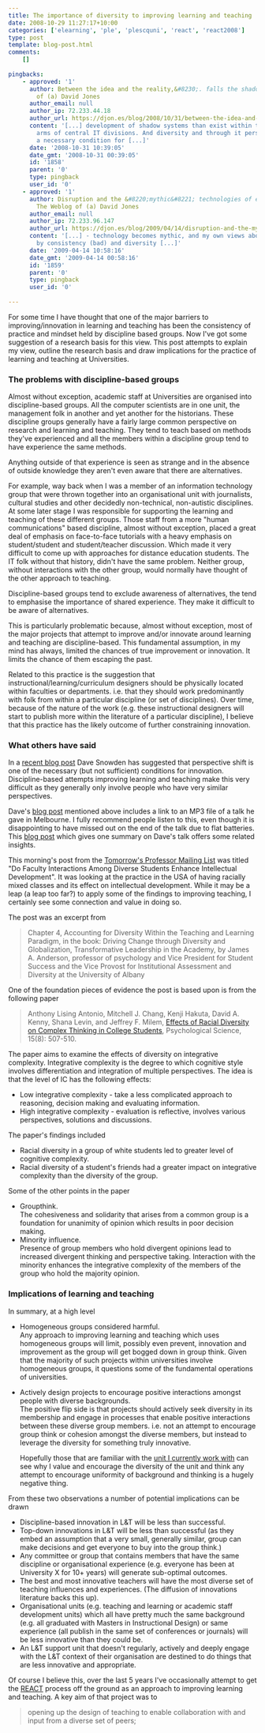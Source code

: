```yaml
---
title: The importance of diversity to improving learning and teaching
date: 2008-10-29 11:27:17+10:00
categories: ['elearning', 'ple', 'plescquni', 'react', 'react2008']
type: post
template: blog-post.html
comments:
    []
    
pingbacks:
    - approved: '1'
      author: Between the idea and the reality,&#8230;. falls the shadow &laquo; The Weblog
        of (a) David Jones
      author_email: null
      author_ip: 72.233.44.18
      author_url: https://djon.es/blog/2008/10/31/between-the-idea-and-the-reality-falls-the-shadow/
      content: '[...] development of shadow systems than exist within the development
        arms of central IT divisions. And diversity and through it perspective shift is
        a necessary condition for [...]'
      date: '2008-10-31 10:39:05'
      date_gmt: '2008-10-31 00:39:05'
      id: '1858'
      parent: '0'
      type: pingback
      user_id: '0'
    - approved: '1'
      author: Disruption and the &#8220;mythic&#8221; technologies of education &laquo;
        The Weblog of (a) David Jones
      author_email: null
      author_ip: 72.233.96.147
      author_url: https://djon.es/blog/2009/04/14/disruption-and-the-mythic-technologies-of-education/
      content: '[...] - technology becomes mythic, and my own views about the roles played
        by consistency (bad) and diversity [...]'
      date: '2009-04-14 10:58:16'
      date_gmt: '2009-04-14 00:58:16'
      id: '1859'
      parent: '0'
      type: pingback
      user_id: '0'
    
---
```

For some time I have thought that one of the major barriers to improving/innovation in learning and teaching has been the consistency of practice and mindset held by discipline based groups. Now I've got some suggestion of a research basis for this view. This post attempts to explain my view, outline the research basis and draw implications for the practice of learning and teaching at Universities.

### The problems with discipline-based groups

Almost without exception, academic staff at Universities are organised into discipline-based groups. All the computer scientists are in one unit, the management folk in another and yet another for the historians. These discipline groups generally have a fairly large common perspective on research and learning and teaching. They tend to teach based on methods they've experienced and all the members within a discipline group tend to have experience the same methods.

Anything outside of that experience is seen as strange and in the absence of outside knowledge they aren't even aware that there are alternatives.

For example, way back when I was a member of an information technology group that were thrown together into an organisational unit with journalists, cultural studies and other decidedly non-technical, non-autistic disciplines. At some later stage I was responsible for supporting the learning and teaching of these different groups. Those staff from a more "human communications" based discipline, almost without exception, placed a great deal of emphasis on face-to-face tutorials with a heavy emphasis on student/student and student/teacher discussion. Which made it very difficult to come up with approaches for distance education students. The IT folk without that history, didn't have the same problem. Neither group, without interactions with the other group, would normally have thought of the other approach to teaching.

Discipline-based groups tend to exclude awareness of alternatives, the tend to emphasise the importance of shared experience. They make it difficult to be aware of alternatives.

This is particularly problematic because, almost without exception, most of the major projects that attempt to improve and/or innovate around learning and teaching are discipline-based. This fundamental assumption, in my mind has always, limited the chances of true improvement or innovation. It limits the chance of them escaping the past.

Related to this practice is the suggestion that instructional/learning/curriculum designers should be physically located within faculties or departments. i.e. that they should work predominantly with folk from within a particular discipline (or set of disciplines). Over time, because of the nature of the work (e.g. these instructional designers will start to publish more within the literature of a particular discipline), I believe that this practice has the likely outcome of further constraining innovation.

### What others have said

In a [recent blog post](http://www.cognitive-edge.com/blogs/dave/2008/10/to_distinguish_the_ordinary.php) Dave Snowden has suggested that perspective shift is one of the necessary (but not sufficient) conditions for innovation. Discipline-based attempts improving learning and teaching make this very difficult as they generally only involve people who have very similar perspectives.

Dave's [blog post](http://www.cognitive-edge.com/blogs/dave/2008/10/to_distinguish_the_ordinary.php) mentioned above includes a link to an MP3 file of a talk he gave in Melbourne. I fully recommend people listen to this, even though it is disappointing to have missed out on the end of the talk due to flat batteries. This [blog post](http://www.vpscin.org/?p=1742) which gives one summary on Dave's talk offers some related insights.

This morning's post from the [Tomorrow's Professor Mailing List](http://cgi.stanford.edu/~dept-ctl/cgi-bin/tomprof/postings.php) was titled "Do Faculty Interactions Among Diverse Students Enhance Intellectual Development". It was looking at the practice in the USA of having racially mixed classes and its effect on intellectual development. While it may be a leap (a leap too far?) to apply some of the findings to improving teaching, I certainly see some connection and value in doing so.

The post was an excerpt from

> Chapter 4, Accounting for Diversity Within the Teaching and Learning Paradigm, in the book: Driving Change through Diversity and Globalization, Transformative Leadership in the Academy, by James A. Anderson, professor of psychology and Vice President for Student Success and the Vice Provost for Institutional Assessment and Diversity at the University of Albany

One of the foundation pieces of evidence the post is based upon is from the following paper

> Anthony Lising Antonio, Mitchell J. Chang, Kenji Hakuta, David A. Kenny, Shana Levin, and Jeffrey F. Milem, [Effects of Racial Diversity on Complex Thinking in College Students](http://www.cs.ucsd.edu/~ddahlstr/misc/ingenta1.pdf), Psychological Science, 15(8): 507-510.

The paper aims to examine the effects of diversity on integrative complexity. Integrative complexity is the degree to which cognitive style involves differentiation and integration of multiple perspectives. The idea is that the level of IC has the following effects:

- Low integrative complexity - take a less complicated approach to reasoning, decision making and evaluating information.
- High integrative complexity - evaluation is reflective, involves various perspectives, solutions and discussions.

The paper's findings included

- Racial diversity in a group of white students led to greater level of cognitive complexity.
- Racial diversity of a student's friends had a greater impact on integrative complexity than the diversity of the group.

Some of the other points in the paper

- Groupthink.  
    The cohesiveness and solidarity that arises from a common group is a foundation for unanimity of opinion which results in poor decision making.
- Minority influence.  
    Presence of group members who hold divergent opinions lead to increased divergent thinking and perspective taking. Interaction with the minority enhances the integrative complexity of the members of the group who hold the majority opinion.

### Implications of learning and teaching

In summary, at a high level

- Homogeneous groups considered harmful.  
    Any approach to improving learning and teaching which uses homogeneous groups will limit, possibly even prevent, innovation and improvement as the group will get bogged down in group think. Given that the majority of such projects within universities involve homogeneous groups, it questions some of the fundamental operations of universities.
- Actively design projects to encourage positive interactions amongst people with diverse backgrounds.  
    The positive flip side is that projects should actively seek diversity in its membership and engage in processes that enable positive interactions between these diverse group members. i.e. not an attempt to encourage group think or cohesion amongst the diverse members, but instead to leverage the diversity for something truly innovative.
    
    Hopefully those that are familiar with the [unit I currently work with](http://cddu.cqu.edu.au/) can see why I value and encourage the diversity of the unit and think any attempt to encourage uniformity of background and thinking is a hugely negative thing.
    

From these two observations a number of potential implications can be drawn

- Discipline-based innovation in L&T will be less than successful.
- Top-down innovations in L&T will be less than successful (as they embed an assumption that a very small, generally similar, group can make decisions and get everyone to buy into the group think.)
- Any committee or group that contains members that have the same discipline or organisational experience (e.g. everyone has been at University X for 10+ years) will generate sub-optimal outcomes.
- The best and most innovative teachers will have the most diverse set of teaching influences and experiences. (The diffusion of innovations literature backs this up).
- Organisational units (e.g. teaching and learning or academic staff development units) which all have pretty much the same background (e.g. all graduated with Masters in Instructional Design) or same experience (all publish in the same set of conferences or journals) will be less innovative than they could be.
- An L&T support unit that doesn't regularly, actively and deeply engage with the L&T context of their organisation are destined to do things that are less innovative and appropriate.

Of course I believe this, over the last 5 years I've occasionally attempt to get the [REACT](/blog2/research/reflection-evaluation-and-collaboration-in-teaching/) process off the ground as an approach to improving learning and teaching. A key aim of that project was to

> opening up the design of teaching to enable collaboration with and input from a diverse set of peers;